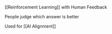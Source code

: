 [[Reinforcement Learning]] with Human Feedback

People judge which answer is better

Used for [[AI Alignment]]
